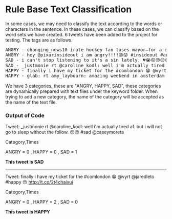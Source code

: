 # Rule Base Text Classification

In some cases, we may need to classify the text according to the words or characters in the sentence. In these cases, we can classify based on the word sets we have created. 6 tweets have been added to the project for testing. The tags are as follows.

<pre></preANGRY>ANGRY - changing_news10	irate hockey fan tases mayor—for a cause http://t.co/fahteyvhr6  #news #angry #hockey #mayor #cause #charity
ANGRY - hey @pixarinsideout i am angry!!!!😡😡 #insideout #angry #drawing #color http://t.co/npywa76xs9
SAD - i can't stop listening to it's a sin lately. 💔😭😟😓😔😢😞 #sad #isolated #petheadproblems #mysummeriscrap
SAD - _justmonie rt @caroline_kodl: well i'm actually tired af. but i will not go to sleep without the follow. 😔😔 #sad @caseymoreta
HAPPY - finally i have my ticket for the #comlondon 😁 @vyrt @jaredleto #happy 😙 http://t.co/2t4chaixui
HAPPY - glab: rt amy_laybourn: amazing weekend in amsterdam with marcus ✈️😁☀️🍹👍🏻 #sun #holidays #happy #siteseeing #weekendaway 💕 </pre>

We have 3 categories, these are "ANGRY, HAPPY, SAD", these categories are dynamically prepared with text files under the keyword folder. When trying to add a new category, the name of the category will be accepted as the name of the text file.

### **Output of Code**

Tweet: _justmonie rt @caroline_kodl: well i'm actually tired af. but i will not go to sleep without the follow. 😔😔 #sad @caseymoreta

Category,Times

ANGRY = 0 , HAPPY = 0 , SAD = 1

**This tweet is SAD**

------------

Tweet: finally i have my ticket for the #comlondon 😁 @vyrt @jaredleto #happy 😙 http://t.co/2t4chaixui

Category,Times

ANGRY = 0 , HAPPY = 2 , SAD = 0

**This tweet is HAPPY**
